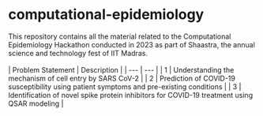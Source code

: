 # computational-epidemiology
This repository contains all the material related to the Computational Epidemiology Hackathon conducted in 2023 as part of Shaastra, the annual science and technology fest of IIT Madras.
<br/>
<br/>
| Problem Statement | Description |
| --- | --- |
| 1 | Understanding the mechanism of cell entry by SARS CoV-2 |
| 2 | Prediction of COVID-19 susceptibility using patient symptoms and pre-existing conditions |
| 3 | Identification of novel spike protein inhibitors for COVID-19 treatment using QSAR modeling |
